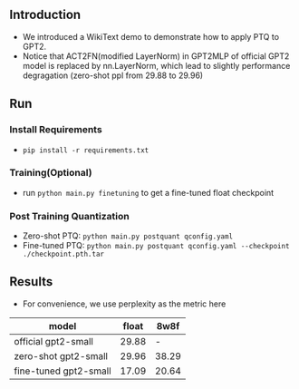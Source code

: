 ## Introduction 
- We introduced a WikiText demo to demonstrate how to apply PTQ to GPT2.
- Notice that ACT2FN(modified LayerNorm) in GPT2MLP of official GPT2 model is replaced by nn.LayerNorm, which lead to slightly performance degragation (zero-shot ppl from 29.88 to 29.96)

## Run

### Install Requirements
- `pip install -r requirements.txt`

### Training(Optional)
- run `python main.py finetuning` to get a fine-tuned float checkpoint

### Post Training Quantization
- Zero-shot PTQ: `python main.py postquant qconfig.yaml`
- Fine-tuned PTQ: `python main.py postquant qconfig.yaml --checkpoint ./checkpoint.pth.tar`

## Results
- For convenience, we use perplexity as the metric here

model | float | 8w8f 
--- | --- | --- |
official gpt2-small|29.88|-|
zero-shot gpt2-small | 29.96 | 38.29 |
fine-tuned gpt2-small |17.09  | 20.64 |
